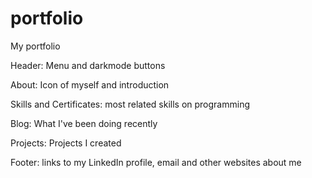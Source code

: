 # portfolio
 My portfolio

Header:
Menu and darkmode buttons

About:
Icon of myself and introduction

Skills and Certificates:
most related skills on programming

Blog:
What I've been doing recently

Projects:
Projects I created

Footer:
links to my LinkedIn profile, email and other websites about me
